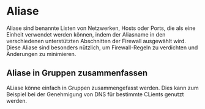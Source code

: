 # Aliase
Aliase sind benannte Listen von Netzwerken, Hosts oder Ports, die als eine Einheit verwendet werden können, indem der Aliasname in den verschiedenen unterstützten Abschnitten der Firewall ausgewählt wird. Diese Aliase sind besonders nützlich, um Firewall-Regeln zu verdichten und Änderungen zu minimieren.

## Aliase in Gruppen zusammenfassen
ALiase könne einfach in Gruppen zusammengefasst werden. Dies kann zum Beispiel bei der Genehmigung von DNS für bestimmte CLients genutzt werden.
